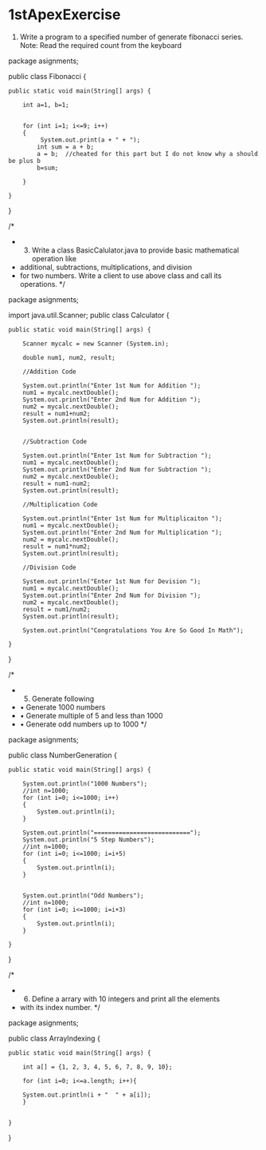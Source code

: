 # 1stApexExercise
1.	Write a program to a specified number of generate fibonacci series. 
Note: Read the required count from the keyboard

package asignments;

public class Fibonacci {

	public static void main(String[] args) {
		
		int a=1, b=1;
		
		
		for (int i=1; i<=9; i++)
		{
			 System.out.print(a + " + ");
			int sum = a + b;
			a = b;  //cheated for this part but I do not know why a should be plus b
			b=sum;
				
		}

	}

}



/*
 * 3. Write a class BasicCalulator.java to provide basic mathematical operation like
 * additional, subtractions, multiplications, and division  
 * for two numbers. Write a client to use above class and call its operations.
 */

package asignments;

import java.util.Scanner;
public class Calculator {

	public static void main(String[] args) {
		
		Scanner mycalc = new Scanner (System.in);
		
		double num1, num2, result;
		
		//Addition Code
		
		System.out.println("Enter 1st Num for Addition ");
		num1 = mycalc.nextDouble();
		System.out.println("Enter 2nd Num for Addition ");
		num2 = mycalc.nextDouble();
		result = num1+num2;
		System.out.println(result);
		
				
		//Subtraction Code
		
		System.out.println("Enter 1st Num for Subtraction ");
		num1 = mycalc.nextDouble();
		System.out.println("Enter 2nd Num for Subtraction ");
		num2 = mycalc.nextDouble();
		result = num1-num2;
		System.out.println(result);
		
		//Multiplication Code
		
		System.out.println("Enter 1st Num for Multiplicaiton ");
		num1 = mycalc.nextDouble();
		System.out.println("Enter 2nd Num for Multiplication ");
		num2 = mycalc.nextDouble();
		result = num1*num2;
		System.out.println(result);
		
		//Division Code
		
		System.out.println("Enter 1st Num for Devision ");
		num1 = mycalc.nextDouble();
		System.out.println("Enter 2nd Num for Division ");
		num2 = mycalc.nextDouble();
		result = num1/num2;
		System.out.println(result);
		
		System.out.println("Congratulations You Are So Good In Math");
		
	}

}



/*
 * 5.	Generate following
 * •	Generate 1000 numbers
 * •	Generate multiple of 5 and less than 1000
 * •	Generate odd numbers up to 1000
 */


package asignments;

public class NumberGeneration {

	public static void main(String[] args) {

		System.out.println("1000 Numbers");
		//int n=1000;
		for (int i=0; i<=1000; i++)
		{
			System.out.println(i);
		}
		
		System.out.println("===========================");
		System.out.println("5 Step Numbers");
		//int n=1000;
		for (int i=0; i<=1000; i=i+5)
		{
			System.out.println(i);
		}
		
		
		System.out.println("Odd Numbers");
		//int n=1000;
		for (int i=0; i<=1000; i=i+3)
		{
			System.out.println(i);
		}
		
	}

}


/*
 * 6.	Define a arrary with 10 integers and print all the elements 
 * with its index number.
 */

package asignments;

public class ArrayIndexing {

	public static void main(String[] args) {
		
		int a[] = {1, 2, 3, 4, 5, 6, 7, 8, 9, 10};
		
		for (int i=0; i<=a.length; i++){
		
		System.out.println(i + "  " + a[i]);
		}
		

	}

}
